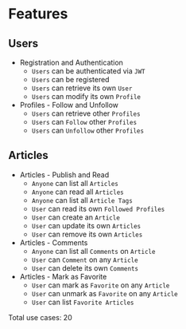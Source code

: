 # Features

## Users

- Registration and Authentication
  - `Users` can be authenticated via `JWT`
  - `Users` can be registered
  - `Users` can retrieve its own `User`
  - `Users` can modify its own `Profile`
- Profiles - Follow and Unfollow
  - `Users` can retrieve other `Profiles`
  - `Users` can `Follow` other `Profiles`
  - `Users` can `Unfollow` other `Profiles`

## Articles

- Articles - Publish and Read
  - `Anyone` can list all `Articles`
  - `Anyone` can read all `Articles`
  - `Anyone` can list all `Article Tags`
  - `User` can read its own `Followed Profiles`
  - `User` can create an `Article`
  - `User` can update its own `Articles`
  - `User` can remove its own `Articles`
- Articles - Comments
  - `Anyone` can list all `Comments` on `Article`
  - `User` can `Comment` on any `Article`
  - `User` can delete its own `Comments`
- Articles - Mark as Favorite
  - `User` can mark as `Favorite` on any `Article`
  - `User` can unmark as `Favorite` on any `Article`
  - `User` can list `Favorite Articles`

Total use cases: 20
